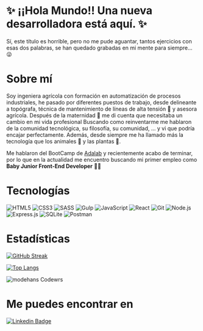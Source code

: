 # ✨ ¡¡Hola Mundo!! Una nueva desarrolladora está aquí. ✨

Sí, este título es horrible, pero no me pude aguantar, tantos ejercicios con esas dos palabras, se han quedado grabadas en mi mente para siempre... 😜

# Sobre mí

Soy ingeniera agrícola con formación en automatización de procesos industriales, he pasado por diferentes puestos de trabajo, desde delineante a topógrafa, técnica de mantenimiento de líneas de alta tensión 👷 y asesora agrícola. Después de la maternidad 👶 me di cuenta que necesitaba un cambio en mi vida profesional
Buscando como reinventarme me hablaron de la comunidad tecnológica, su filosofía, su comunidad, ... y vi que podría encajar perfectamente. Además, desde siempre me ha llamado más la tecnología que los animales 🐷 y las plantas 🌱.

Me hablaron del BootCamp de [Adalab](https://adalab.es/) y recientemente acabo de terminar, por lo que en la actualidad me encuentro buscando mi primer empleo como **Baby Junior Front-End Developer** 👩‍💻


# Tecnologías

![HTML5](https://img.shields.io/badge/-HTML5-orange?style=plastic&logo=html5&logoColor=white)
![CSS3](https://img.shields.io/badge/-CSS3-1572B6?style=plastic&logo=css3&logoColor=white)
![SASS](https://img.shields.io/badge/-SASS-CC6699?style=plastic&logo=sass&logoColor=white)
![Gulp](https://img.shields.io/badge/-Gulp-red?style=plastic&logo=gulp&logoColor=white)
![JavaScript](https://img.shields.io/badge/-JavaScript-F7DF1E?style=plastic&logo=JavaScript&logoColor=black)
![React](https://img.shields.io/badge/-React-61DAFB?style=plastic&logo=react&logoColor=white)
![Git](https://img.shields.io/badge/-Git-F05032?style=plastic&logo=git&logoColor=white)
![Node.js](https://img.shields.io/badge/-Node.js-339933?style=plastic&logo=node.js&logoColor=white)
![Express.js](https://img.shields.io/badge/-Express.js-F7DF1E?style=plastic&logo=Express&logoColor=black)
![SQLite](https://img.shields.io/badge/-SQLite-0061a9?style=plastic&logo=SQLite&logoColor=black)
![Postman](https://img.shields.io/badge/-Postman-orange?style=plastic&logo=Postman&logoColor=white)


 # Estadísticas
 [![GitHub Streak](http://github-readme-streak-stats.herokuapp.com?user=modehans&theme=nightowl&border_radius=20&locale=es&background=000000)](https://git.io/streak-stats)


[![Top Langs](https://github-readme-stats.vercel.app/api/top-langs/?username=modehans&layout=compact&theme=nightowl&border_radius=20&locale=es&background=000000)](https://github.com/anuraghazra/github-readme-stats)

<p><img align="center" src="https://www.codewars.com/users/modehans/badges/large" alt="modehans Codewrs" /></p>

# Me puedes encontrar en 

[![Linkedin Badge](https://img.shields.io/badge/-Linkedin-0077B5?style=plastic&logo=Linkedin&logoColor=white&link=https://www.linkedin.com/in/monicaglezsanch/)](https://www.linkedin.com/in/monicaglezsanch/)

